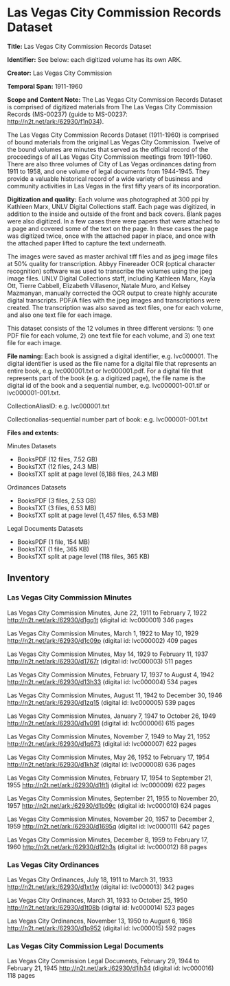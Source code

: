 # Las Vegas City Commission Records Dataset

**Title:** Las Vegas City Commission Records Dataset

**Identifier:** See below: each digitized volume has its own ARK.

**Creator:** Las Vegas City Commission 

**Temporal Span:** 1911-1960

**Scope and Content Note:** 
The Las Vegas City Commission Records Dataset is comprised of digitized materials from The Las Vegas City Commission Records (MS-00237) (guide to MS-00237: http://n2t.net/ark:/62930/f1n034).

The Las Vegas City Commission Records Dataset (1911-1960) is comprised of bound materials from the original Las Vegas City Commission. Twelve of the bound volumes are minutes that served as the official record of the proceedings of all Las Vegas City Commission meetings from 1911-1960. There are also three volumes of City of Las Vegas ordinances dating from 1911 to 1958, and one volume of legal documents from 1944-1945. They provide a valuable historical record of a wide variety of business and community activities in Las Vegas in the first fifty years of its incorporation.

**Digitization and quality:**
Each volume was photographed at 300 ppi by Kathleen Marx, UNLV Digital Collections staff. Each page was digitized, in addition to the inside and outside of the front and back covers. Blank pages were also digitized. In a few cases there were papers that were attached to a page and covered some of the text on the page. In these cases the page was digitized twice, once with the attached paper in place, and once with the attached paper lifted to capture the text underneath.

The images were saved as master archival tiff files and as jpeg image files at 50% quality for transcription. Abbyy Finereader OCR (optical character recognition) software was used to transcribe the volumes using the jpeg image files. UNLV Digital Collections staff, including Kathleen Marx, Kayla Ott, Tierre Cabbell, Elizabeth Villasenor, Natale Muro, and Kelsey Mazmanyan, manually corrected the OCR output to create highly accurate digital transcripts. PDF/A files with the jpeg images and transcriptions were created. The transcription was also saved as text files, one for each volume, and also one text file for each image.

This dataset consists of the 12 volumes in three different versions: 1) one PDF file for each volume, 2) one text file for each volume, and 3) one text file for each image.

**File naming:** 
Each book is assigned a digital identifier, e.g. lvc000001. The digital identifier is used as the file name for a digital file that represents an entire book, e.g. lvc000001.txt or lvc000001.pdf. For a digital file that represents part of the book (e.g. a digitized page), the file name is the digital id of the book and a sequential number, e.g. lvc000001-001.tif or lvc000001-001.txt.

CollectionAliasID: e.g. lvc000001.txt  

Collectionalias-sequential number part of book: e.g. lvc000001-001.txt

**Files and extents:**

Minutes Datasets

-	BooksPDF (12 files, 7.52 GB)
-	BooksTXT (12 files, 24.3 MB)
-	BooksTXT split at page level (6,188 files, 24.3 MB)

Ordinances Datasets

-	BooksPDF (3 files, 2.53 GB)
-	BooksTXT (3 files, 6.53 MB)
-	BooksTXT split at page level (1,457 files, 6.53 MB)

Legal Documents Datasets

-	BooksPDF (1 file, 154 MB)
-	BooksTXT (1 file, 365 KB)
-	BooksTXT split at page level (118 files, 365 KB)

## Inventory
### Las Vegas City Commission Minutes
Las Vegas City Commission Minutes, June 22, 1911 to February 7, 1922	http://n2t.net/ark:/62930/d1gq1t (digital id: lvc000001)
346 pages

Las Vegas City Commission Minutes, March 1, 1922 to May 10, 1929	http://n2t.net/ark:/62930/d1c09p (digital id: lvc000002)
409 pages

Las Vegas City Commission Minutes, May 14, 1929 to February 11, 1937	http://n2t.net/ark:/62930/d1767r (digital id: lvc000003)
511 pages

Las Vegas City Commission Minutes, February 17, 1937 to August 4, 1942	http://n2t.net/ark:/62930/d13h33 (digital id: lvc000004)
534 pages

Las Vegas City Commission Minutes, August 11, 1942 to December 30, 1946	http://n2t.net/ark:/62930/d1zq15 (digital id: lvc000005)
539 pages

Las Vegas City Commission Minutes, January 7, 1947 to October 26, 1949	http://n2t.net/ark:/62930/d1v091 (digital id: lvc000006)
615 pages

Las Vegas City Commission Minutes, November 7, 1949 to May 21, 1952	http://n2t.net/ark:/62930/d1q673 (digital id: lvc000007)
622 pages

Las Vegas City Commission Minutes, May 26, 1952 to February 17, 1954	http://n2t.net/ark:/62930/d1kh3f (digital id: lvc000008)
636 pages

Las Vegas City Commission Minutes, February 17, 1954 to September 21, 1955	http://n2t.net/ark:/62930/d1ft1j (digital id: lvc000009)
622 pages

Las Vegas City Commission Minutes, September 21, 1955 to November 20, 1957	http://n2t.net/ark:/62930/d1b09c (digital id: lvc000010)
624 pages

Las Vegas City Commission Minutes, November 20, 1957 to December 2, 1959	http://n2t.net/ark:/62930/d1695q (digital id: lvc000011)
642 pages

Las Vegas City Commission Minutes, December 8, 1959 to February 17, 1960	http://n2t.net/ark:/62930/d12h3s (digital id: lvc000012)
88 pages

### Las Vegas City Ordinances
Las Vegas City Ordinances, July 18, 1911 to March 31, 1933	http://n2t.net/ark:/62930/d1xt1w (digital id: lvc000013)
342 pages

Las Vegas City Ordinances, March 31, 1933 to October 25, 1950	http://n2t.net/ark:/62930/d1t08b (digital id: lvc000014)
523 pages

Las Vegas City Ordinances, November 13, 1950 to August 6, 1958	http://n2t.net/ark:/62930/d1p952 (digital id: lvc000015)
592 pages

### Las Vegas City Commission Legal Documents
Las Vegas City Commission Legal Documents, February 29, 1944 to February 21, 1945	http://n2t.net/ark:/62930/d1jh34 (digital id: lvc000016)
118 pages
